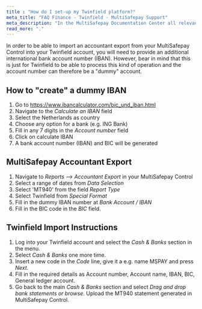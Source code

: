 ```yaml
---
title : "How do I set-up my Twinfield platform?"
meta_title: "FAQ Finance - Twinfield - MultiSafepay Support"
meta_description: "In the MultiSafepay Documentation Center all relevant information regarding our Plugins and API. As well as Support pages for Payment Method, Tools and General Questions. You can also find the contact details of our Support Team and Integration Team."
read_more: "."
---
```


In order to be able to import an accountant export from your MultiSafepay Control into your Twinfield account, you will need to provide an additional international bank account number (IBAN). However, bear in mind that this is just for Twinfield to be able to process this kind of operation and the account number can therefore be a "dummy" account. 

## How to "create" a dummy IBAN

1. Go to https://www.ibancalculator.com/bic_und_iban.html 
2. Navigate to the _Calculate an IBAN_ field
2. Select the Netherlands as country
3. Choose any option for a bank (e.g. ING Bank)
4. Fill in any 7 digits in the _Account number_ field
5. Click on calculate IBAN
6. A bank account number (IBAN) and BIC will be generated

## MultiSafepay Accountant Export

1. Navigate to _Reports_ --> _Accountant Export_ in your MultiSafepay Control
2. Select a range of dates from _Data Selection_
3. Select 'MT940' from the field _Report Type_
4. Select Twinfield from _Special Format_
5. Fill in the dummy IBAN number at _Bank Account / IBAN_
6. Fill in the BIC code in the _BIC_ field.

## Twinfield Import Instructions

1. Log into your Twinfield account and select the _Cash & Banks_ section in the menu.
2. Select _Cash & Banks_ one more time.
3. Insert a new code in the _Code_ line, give it a e.g. name MSPAY and press _Next_.
4. Fill in the required details as Account number, Account name, IBAN, BIC, General ledger account.
5. Go back to the main _Cash & Banks_ section and select _Drag and drop bank statements or browse_. Upload the MT940 statement generated in MultiSafepay Control. 
